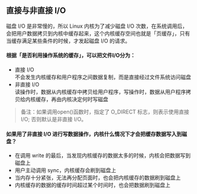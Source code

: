 ## 直接与非直接 I/O
磁盘 I/O 是非常慢的，所以 Linux 内核为了减少磁盘 I/O 次数，在系统调用后，会把用户数据拷贝到内核中缓存起来，这个内核缓存空间也就是「页缓存」，只有当缓存满足某些条件的时候，才发起磁盘 I/O 的请求。

#### 根据「是否利用操作系统的缓存」，可以把文件I/O分为：
- 直接 I/O   
不会发生内核缓存和用户程序之间数据复制，而是直接经过文件系统访问磁盘
- 非直接 I/O   
读操作时，数据从内核缓存中拷贝给用户程序，写操作时，数据从用户程序拷贝给内核缓存，再由内核决定何时写磁盘

> 备注：如果调用open()函数时，指定了 O_DIRECT 标志，则表示使用直接 I/O; 否则默认是非直接 I/O。

#### 如果用了非直接 I/O 进行写数据操作，内核什么情况下才会把缓存数据写入到磁盘？
- 在调用 write 的最后，当发现内核缓存的数据太多的时候，内核会把数据写到磁盘上
- 用户主动调用 sync，内核缓存会刷到磁盘上
- 当内存十分紧张，无法再分配页面时，也会把内核缓存的数据刷到磁盘上
- 内核缓存的数据的缓存时间超过某个时间时，也会把数据刷到磁盘上
